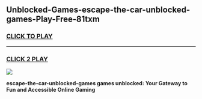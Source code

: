 
## Unblocked-Games-escape-the-car-unblocked-games-Play-Free-81txm
<h3>
<a href="https://premium76.site?title=escape-the-car-unblocked-games&ref=17A">CLICK TO PLAY</a></h3>
<hr>

<h3>
<a href="https://premium76.site?title=escape-the-car-unblocked-games&ref=17A">CLICK 2 PLAY</a>
  
</h3>

<a href="https://premium76.site?title=escape-the-car-unblocked-games&ref=17A"><img src="https://clearcache.store/games.png"></a>


**escape-the-car-unblocked-games games unblocked: Your Gateway to Fun and Accessible Online Gaming**
